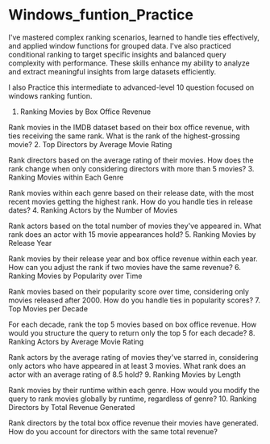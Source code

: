 # Windows_funtion_Practice

 I've mastered complex ranking scenarios, learned to handle ties effectively, and applied window functions for grouped data. I've also practiced conditional ranking to target specific insights and balanced query complexity with performance. These skills enhance my ability to analyze and extract meaningful insights from large datasets efficiently.


I also Practice this intermediate to advanced-level 10 question focused on windows ranking funtion.

1. Ranking Movies by Box Office Revenue

Rank movies in the IMDB dataset based on their box office revenue, with ties receiving the same rank. What is the rank of the highest-grossing movie?
2. Top Directors by Average Movie Rating

Rank directors based on the average rating of their movies. How does the rank change when only considering directors with more than 5 movies?
3. Ranking Movies within Each Genre

Rank movies within each genre based on their release date, with the most recent movies getting the highest rank. How do you handle ties in release dates?
4. Ranking Actors by the Number of Movies

Rank actors based on the total number of movies they've appeared in. What rank does an actor with 15 movie appearances hold?
5. Ranking Movies by Release Year

Rank movies by their release year and box office revenue within each year. How can you adjust the rank if two movies have the same revenue?
6. Ranking Movies by Popularity over Time

Rank movies based on their popularity score over time, considering only movies released after 2000. How do you handle ties in popularity scores?
7. Top Movies per Decade

For each decade, rank the top 5 movies based on box office revenue. How would you structure the query to return only the top 5 for each decade?
8. Ranking Actors by Average Movie Rating

Rank actors by the average rating of movies they've starred in, considering only actors who have appeared in at least 3 movies. What rank does an actor with an average rating of 8.5 hold?
9. Ranking Movies by Length

Rank movies by their runtime within each genre. How would you modify the query to rank movies globally by runtime, regardless of genre?
10. Ranking Directors by Total Revenue Generated

Rank directors by the total box office revenue their movies have generated. How do you account for directors with the same total revenue?
